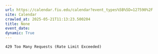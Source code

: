 ```yaml
---
url: https://calendar.fiu.edu/calendar?event_types%5B%5D=127590%2F
site: Calendar
crawled_at: 2025-05-21T11:13:23.500204
title: None
event_date: 
dynamic: True
---
```


```
429 Too Many Requests (Rate Limit Exceeded)

```

